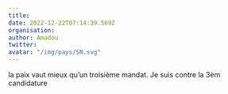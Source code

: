 ```yaml
---
title: 
date: 2022-12-22T07:14:39.569Z
organisation: 
author: Amadou 
twitter: 
avatar: "/img/pays/SN.svg"
---
```


la paix vaut mieux qu’un troisième mandat. Je suis contre la 3èm candidature 